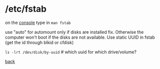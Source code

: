 /etc/fstab
==========

on the [console](/console/) type in `man fstab`

use "auto" for automount only if disks are installed fix. Otherwise the computer won't boot if the disks are not available.
Use static UUID in fstab (get the id through blkid or cfdisk)

`ls -lrt /dev/disk/by-uuid`	# which uuid for which drive/volume?

[back](./)

